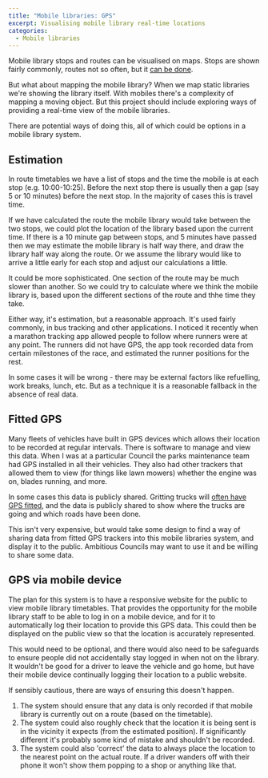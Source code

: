 ```yaml
---
title: "Mobile libraries: GPS"
excerpt: Visualising mobile library real-time locations
categories:
  - Mobile libraries
---
```


Mobile library stops and routes can be visualised on maps. Stops are shown fairly commonly, routes not so often, but it [can be done](/mobile-library-data-routes).

But what about mapping the mobile library? When we map static libraries we're showing the library itself. With mobiles there's a complexity of mapping a moving object. But this project should include exploring ways of providing a real-time view of the mobile libraries.

There are potential ways of doing this, all of which could be options in a mobile library system.

## Estimation

In route timetables we have a list of stops and the time the mobile is at each stop (e.g. 10:00-10:25). Before the next stop there is usually then a gap (say 5 or 10 minutes) before the next stop. In the majority of cases this is travel time.

If we have calculated the route the mobile library would take between the two stops, we could plot the location of the library based upon the current time. If there is a 10 minute gap between stops, and 5 minutes have passed then we may estimate the mobile library is half way there, and draw the library half way along the route. Or we assume the library would like to arrive a little early for each stop and adjust our calculations a little.

It could be more sophisticated. One section of the route may be much slower than another. So we could try to calculate where we think the mobile library is, based upon the different sections of the route and thhe time they take.

Either way, it's estimation, but a reasonable approach. It's used fairly commonly, in bus tracking and other applications. I noticed it recently when a marathon tracking app allowed people to follow where runners were at any point. The runners did not have GPS, the app took recorded data from certain milestones of the race, and estimated the runner positions for the rest.

In some cases it will be wrong - there may be external factors like refuelling, work breaks, lunch, etc. But as a technique it is a reasonable fallback in the absence of real data.

## Fitted GPS

Many fleets of vehicles have built in GPS devices which allows their location to be recorded at regular intervals. There is software to manage and view this data. When I was at a particular Council the parks maintenance team had GPS installed in all their vehicles. They also had other trackers that allowed them to view (for things like lawn mowers) whether the engine was on, blades running, and more.

In some cases this data is publicly shared. Gritting trucks will [often have GPS fitted](https://www.bbc.co.uk/news/uk-england-essex-20211004), and the data is publicly shared to show where the trucks are going and which roads have been done.

This isn't very expensive, but would take some design to find a way of sharing data from fitted GPS trackers into this mobile libraries system, and display it to the public. Ambitious Councils may want to use it and be willing to share some data.

## GPS via mobile device

The plan for this system is to have a responsive website for the public to view mobile library timetables. That provides the opportunity for the mobile library staff to be able to log in on a mobile device, and for it to automatically log their location to provide this GPS data. This could then be displayed on the public view so that the location is accurately represented.

This would need to be optional, and there would also need to be safeguards to ensure people did not accidentally stay logged in when not on the library. It wouldn't be good for a driver to leave the vehicle and go home, but have their mobile device continually logging their location to a public website.

If sensibly cautious, there are ways of ensuring this doesn't happen.

1. The system should ensure that any data is only recorded if that mobile library is currently out on a route (based on the timetable).
2. The system could also roughly check that the location it is being sent is in the vicinity it expects (from the estimated position). If significantly different it's probably some kind of mistake and shouldn't be recorded.
3. The system could also 'correct' the data to always place the location to the nearest point on the actual route. If a driver wanders off with their phone it won't show them popping to a shop or anything like that.